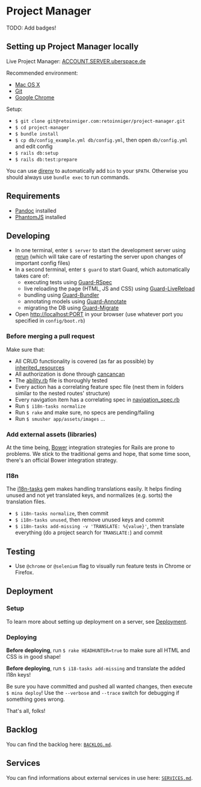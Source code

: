 # Project Manager

TODO: Add badges!

## Setting up Project Manager locally

Live Project Manager: [ACCOUNT.SERVER.uberspace.de](http://ACCOUNT.SERVER.uberspace.de)

Recommended environment:

- [Mac OS X](http://www.apple.com/osx/)
- [Git](http://git-scm.com/)
- [Google Chrome](https://www.google.com/intl/en/chrome/browser/)

Setup:

- `$ git clone git@retoinniger.com:retoinniger/project-manager.git`
- `$ cd project-manager`
- `$ bundle install`
- `$ cp db/config_example.yml db/config.yml`, then open `db/config.yml` and edit config
- `$ rails db:setup`
- `$ rails db:test:prepare`

You can use [direnv](https://retoinniger.com/zimbatm/direnv) to automatically add `bin` to your `$PATH`. Otherwise you should always use `bundle exec` to run commands.

## Requirements

- [Pandoc](http://pandoc.org/) installed
- [PhantomJS](http://phantomjs.org/) installed

## Developing

- In one terminal, enter `$ server` to start the development server using [rerun](https://retoinniger.com/alexch/rerun) (which will take care of restarting the server upon changes of important config files)
- In a second terminal, enter `$ guard` to start Guard, which automatically takes care of:
    - executing tests using [Guard-RSpec](https://retoinniger.com/guard/guard-rspec)
    - live reloading the page (HTML, JS and CSS) using [Guard-LiveReload](https://retoinniger.com/guard/guard-livereload)
    - bundling using [Guard-Bundler](https://retoinniger.com/guard/guard-bundler)
    - annotating models using [Guard-Annotate](https://retoinniger.com/cpjolicoeur/guard-annotate)
    - migrating the DB using [Guard-Migrate](https://retoinniger.com/glanotte/guard-migrate)
- Open [http://localhost:PORT](http://localhost:PORT) in your browser (use whatever port you specified in `config/boot.rb`)

### Before merging a pull request

Make sure that:

- All CRUD functionality is covered (as far as possible) by [inherited_resources](https://retoinniger.com/josevalim/inherited_resources)
- All authorization is done through [cancancan](https://retoinniger.com/CanCanCommunity/cancancan)
- The [ability.rb](./app/models/ability.rb) file is thoroughly tested
- Every action has a correlating feature spec file (nest them in folders similar to the nested routes' structure)
- Every navigation item has a correlating spec in [navigation_spec.rb](./spec/features/navigation_spec.rb)
- Run `$ i18n-tasks normalize`
- Run `$ rake` and make sure, no specs are pending/failing
- Run `$ smusher app/assets/images` ...

### Add external assets (libraries)

At the time being, [Bower](http://bower.io/) integration strategies for Rails are prone to problems. We stick to the traditional gems and hope, that some time soon, there's an official Bower integration strategy.

### I18n

The [i18n-tasks](https://retoinniger.com/glebm/i18n-tasks) gem makes handling translations easily. It helps finding unused and not yet translated keys, and normalizes (e.g. sorts) the translation files.

- `$ i18n-tasks normalize`, then commit
- `$ i18n-tasks unused`, then remove unused keys and commit
- `$ i18n-tasks add-missing -v 'TRANSLATE: %{value}'`, then translate everything (do a project search for `TRANSLATE:`) and commit

## Testing

- Use `@chrome` or `@selenium` flag to visually run feature tests in Chrome or Firefox.

## Deployment

### Setup

To learn more about setting up deployment on a server, see [Deployment](./DEPLOYMENT.md).

### Deploying

**Before deploying**, run `$ rake HEADHUNTER=true` to make sure all HTML and CSS is in good shape!

**Before deploying**, run `$ i18-tasks add-missing` and translate the added I18n keys!

Be sure you have committed and pushed all wanted changes, then execute `$ mina deploy`! Use the `--verbose` and `--trace` switch for debugging if something goes wrong.

That's all, folks!

## Backlog

You can find the backlog here: [`BACKLOG.md`](./BACKLOG.md).

## Services

You can find informations about external services in use here: [`SERVICES.md`](./SERVICES.md).
